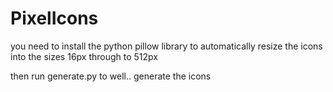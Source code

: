 # PixelIcons

you need to install the python pillow library to automatically
resize the icons into the sizes 16px through to 512px

then run generate.py to well..
generate the icons
